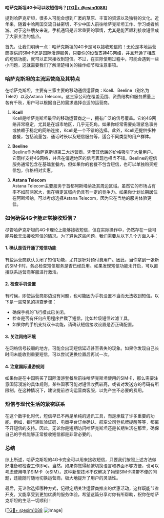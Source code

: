 **哈萨克斯坦4G卡可以收短信吗？[[TG💪+ @esim1088](https://t.me/s/esim1088)]**

提到哈萨克斯坦，很多人可能会想到广袤的草原、丰富的资源以及独特的文化。近年来，随着中哈两国交流日益密切，不少中国人前往哈萨克斯坦工作、学习或者旅游。对于这些朋友来说，手机通讯是非常重要的事情，尤其是能否顺利接收短信成了大家关注的焦点。

首先，让我们明确一点：哈萨克斯坦的4G卡是可以接收短信的！无论是本地运营商提供的SIM卡还是国际漫游服务，只要你的设备支持4G网络，并且开通了相应的短信功能，就可以正常接收到短信。不过，在实际使用过程中，可能会遇到一些小问题，这就需要我们了解清楚相关的操作细节和注意事项。

### **哈萨克斯坦的主流运营商及其特点**

在哈萨克斯坦，主要有三家主要的移动通信运营商：Kcell、Beeline（别名为Tele2）以及Astana Telecom。这三家公司在覆盖范围、资费结构和服务质量上各有千秋，用户可以根据自己的需求选择合适的运营商。

1. **Kcell**  
   Kcell是哈萨克斯坦最早的移动运营商之一，拥有广泛的信号覆盖。它的4G网络非常稳定，尤其是在城市地区，几乎无死角。如果你经常需要处理紧急事务或依赖于稳定的网络连接，Kcell是一个不错的选择。此外，Kcell还提供多种套餐，包括流量包、通话时长以及短信服务等，适合不同类型的用户群体。

2. **Beeline**  
   Beeline作为哈萨克斯坦第二大运营商，凭借其低廉的价格吸引了大量用户。它同样支持4G网络，并且在偏远地区的信号表现也相当不错。Beeline的短信服务通常包含在基础套餐内，但如果你的套餐不包含短信，也可以单独购买短信包，价格相对实惠。

3. **Astana Telecom**  
   Astana Telecom主要服务于首都阿斯塔纳及其周边区域。虽然它的市场占有率不如前两家大，但在特定区域内仍具有一定的竞争力。如果你计划长期居住在阿斯塔纳，可以考虑选择Astana Telecom，因为它在当地的服务体验更佳。

### **如何确保4G卡能正常接收短信？**

尽管哈萨克斯坦的4G卡理论上能够接收短信，但在实际操作中，仍然存在一些可能导致无法接收短信的情况。为了避免这些问题，我们需要从以下几个方面入手：

#### **1. 确认是否开通了短信功能**
有些运营商默认关闭了短信功能，尤其是针对预付费用户。因此，当你拿到一张新的SIM卡时，务必检查短信服务是否已经启用。如果发现短信功能未开启，可以直接联系运营商客服进行激活。

#### **2. 检查手机设置**
有时候，即使运营商那边没有问题，也可能因为手机设置不当而无法收到短信。以下是一些常见的排查步骤：
- 确保手机的飞行模式已关闭。
- 检查是否有任何应用程序拦截了短信，比如垃圾短信过滤工具。
- 如果你的手机支持双卡功能，请确认短信接收设置是否正确配置。

#### **3. 关注网络环境**
在网络信号较弱的地方，可能会出现短信延迟甚至丢失的现象。如果你发现自己长时间未能收到重要短信，可以尝试更换位置后再试一次。

#### **4. 注意国际漫游规则**
如果你是在中国购买了国际漫游套餐后前往哈萨克斯坦使用的SIM卡，那么需要注意国际漫游的具体规则。某些国家可能对短信收费较高，或者对发送方的号码有所限制。在这种情况下，建议提前咨询运营商客服，以免产生不必要的费用。

### **短信与现代生活的紧密联系**

在这个数字化时代，短信早已不再是单纯的通讯工具，而是承载了许多重要的功能。例如，银行转账验证码、电商平台订单确认、航空公司登机牌提醒等等，都离不开短信的支持。因此，无论你是短期访问哈萨克斯坦还是长期生活在那里，确保自己的手机能够正常接收短信都是非常必要的。

### **总结**

综上所述，哈萨克斯坦的4G卡完全可以用来接收短信，只要我们按照上述方法做好准备和检查工作即可。当然，如果你觉得频繁切换语言和界面不够方便，也可以考虑使用电子SIM卡（eSIM）。这种新型技术不仅解决了物理SIM卡携带不便的问题，还能随时随地切换运营商，极大地提升了用户的灵活性。

最后，无论你选择哪种方式，记得定期关注运营商推出的优惠活动，这样既能节省开支，又能享受到更加优质的服务体验。希望这篇分享对你有所帮助，祝你在哈萨克斯坦的生活一切顺利！

[[TG💪+ @esim1088](https://t.me/s/esim1088) ![Image](https://i.postimg.cc/4NQfJmqS/Snipaste-2025-05-13-00-14-12.png)]
